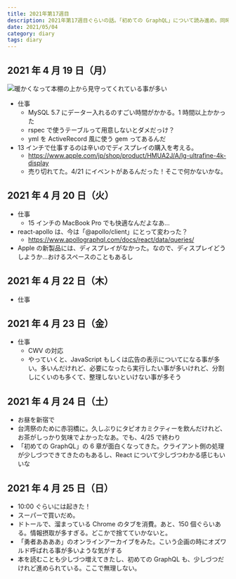 ```yaml
---
title: 2021年第17週目
description: 2021年第17週目ぐらいの話。「初めての GraphQL」について読み進め。同時に自分のPCで仕事環境も作るので、HDDがいっぱいいっぱいです。久しぶりに台湾っぽい体験した！
date: 2021/05/04
category: diary
tags: diary
---
```


## 2021 年 4 月 19 日（月）

![](/images/2021/04/2021-04-19.jpg '暖かくなって本棚の上から見守ってくれている事が多い')

- 仕事
  - MySQL 5.7 にデーター入れるのすごい時間がかかる。1 時間以上かかった
  - rspec で使うテーブルって用意しないとダメだっけ？
  - yml を ActiveRecord 風に使う gem ってあるんだ
- 13 インチで仕事するのは辛いのでディスプレイの購入を考える。
  - https://www.apple.com/jp/shop/product/HMUA2J/A/lg-ultrafine-4k-display
  - 売り切れてた。4/21 にイベントがあるんだった！そこで何かないかな。

## 2021 年 4 月 20 日（火）

- 仕事
  - 15 インチの MacBook Pro でも快適なんだよなあ…
- react-apollo は、今は「@apollo/client」にとって変わった？
  - https://www.apollographql.com/docs/react/data/queries/
- Apple の新製品には、ディスプレイがなかった。なので、ディスプレイどうしようか…おけるスペースのこともあるし

## 2021 年 4 月 22 日（木）

- 仕事

## 2021 年 4 月 23 日（金）

- 仕事
  - CWV の対応
  - やっていくと、JavaScript もしくは広告の表示についてになる事が多い。多いんだけれど、必要になったら実行したい事が多いけれど、分割しにくいのも多くて、整理しないといけない事が多そう

## 2021 年 4 月 24 日（土）

- お昼を新宿で
- 台湾祭のために赤羽橋に。久しぶりにタピオカミクティーを飲んだけれど、お茶がしっかり気味でよかったなあ。でも、4/25 で終わり
- 「初めての GraphQL」の 6 章が面白くなってきた。クライアント側の処理が少しづつできてきたのもあるし、React について少しづつわかる感じもいいな

## 2021 年 4 月 25 日（日）

- 10:00 ぐらいには起きた！
- スーパーで買いだめ。
- ドトールで、溜まっている Chrome のタブを消費。あと、150 個ぐらいある。情報摂取が多すぎる。どこかで捨てていかないと。
- 「勇者ああああ」のオンラインアーカイブをみた。こいう企画の時にオズワルド呼ばれる事が多いような気がする
- 本を読むことも少しづつ増えてきたし、初めての GraphQL も、少しづつだけれど進められている。ここで無理しない。
